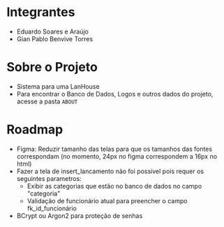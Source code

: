# Integrantes

-   Eduardo Soares e Araújo
-   Gian Pablo Benvive Torres

# Sobre o Projeto

-   Sistema para uma LanHouse
-   Para encontrar o Banco de Dados, Logos e outros dados do projeto, acesse a pasta `ABOUT`

# Roadmap

-   Figma: Reduzir tamanho das telas para que os tamanhos das fontes correspondam (no momento, 24px no figma correspondem a 16px no html)
-   Fazer a tela de insert_lancamento não foi possível pois requer os seguintes parametros:
    -   Exibir as categorias que estão no banco de dados no campo "categoria"
    -   Validação de funcionário atual para preencher o campo fk_id_funcionário
-   BCrypt ou Argon2 para proteção de senhas
